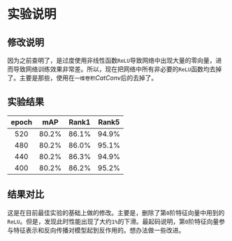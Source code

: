# 实验说明

## 修改说明

因为之前查明了，是过度使用非线性函数`ReLU`导致网络中出现大量的零向量，进而导致网络训练效果非常差。所以，现在把网络中所有非必要的`ReLU`函数均去掉了。主要是那些，使用在`一维卷积`$CatConv$后的去掉了。

## 实验结果

|epoch|mAP|Rank1|Rank5|
|:--:|:--:|:--:|:--:|
|520|80.2%|86.1%|94.9%|
|480|80.2%|86.0%|95.1%|
|440|80.2%|86.3%|94.9%|
|400|80.2%|86.2%|95.2%|

## 结果对比

这是在目前最佳实验的基础上做的修改。主要是，删除了第`0`阶特征向量中用到的`ReLU`。但是，发现此时性能出现了大约`1%`的下滑。最起码说明，第`0`阶特征向量参与特征表示和反向传播对模型起到反作用的。想办法做一些改进。
